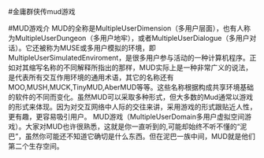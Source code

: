
#金庸群侠传mud游戏


#MUD游戏介
    MUD的全称是MultipleUserDimension（多用户层面），也有人称为MultipleUserDungeon（多用户地牢），或者MultipleUserDialogue（多用户对话）。它还被称为MUSE或多用户模拟的环境，即MultipleUserSimulatedEnviroment，是很多用户参与活动的一种计算机程序。正如对其缩写名称的不同解释所指出的那样，MUD实际上是一种非常广义的说法，是代表所有交互作用环境的通用术语，其它的名称还有MOO,MUSH,MUCK,TinyMUD,AberMUD等等。这些名称根据构成共享环境基础的软件的不同而变化。虽然MUD可以采取多种形式，但大多数的Mud通常以游戏的形式来体现。因为对交互网络中人际的交往来讲，采用游戏的形式跟贴近人性，更有趣，更容易吸引用户。
    MUD游戏（MultipleUserDomain多用户虚拟空间游戏）。大家对MUD也许很熟悉，这就是你一直听到的,可能却始终不听不懂的“泥巴”，虽然你可能还不知道它确切是什么东西。但在泥巴一族中间，MUD就是他们第二个生存空间。
